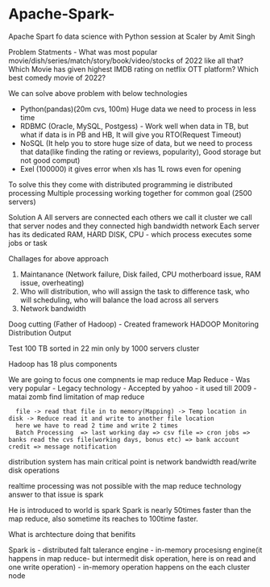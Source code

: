 # Apache-Spark-

Apache Spart fo data science with Python session at Scaler by Amit Singh 

Problem Statments - 
What was most popular movie/dish/series/match/story/book/video/stocks of 2022 like all that?
Which Movie has given highest IMDB rating on netflix OTT platform?
Which best comedy movie of 2022?

We can solve above problem with below technologies 
  -  Python(pandas)(20m cvs, 100m) Huge data we need to process in less time
  -  RDBMC (Oracle, MySQL, Postgess) - Work well when data in TB, but what if data is in PB and HB, It will give you RTO(Request Timeout)
  -  NoSQL (It help you to store huge size of data, but we need to process that data(like finding the rating or reviews, popularity), Good storage but not good comput)
  -  Exel (100000) it gives error when xls has 1L rows even for opening

To solve this they come with distributed programming ie distributed processing 
Multiple processing working together for common goal (2500 servers)


Solution A
All servers are connected each others we call it cluster 
we call that server nodes and they connected high bandwidth network 
Each server has its dedicated RAM, HARD DISK, CPU - which process executes some jobs or task

Challages for above approach 
1.  Maintanance (Network failure, Disk failed, CPU motherboard issue, RAM issue, overheating)
2.  Who will distribution, who will assign the task to difference task, who will scheduling, who will balance the load across all servers
3.  Network bandwidth

Doog cutting (Father of Hadoop) - 
Created framework HADOOP
    Monitoring
    Distribution 
    Output

Test 
100 TB sorted in 22 min only by 1000 servers cluster

Hadoop has 18 plus components 

We are going to focus one compnents ie map reduce 
Map Reduce - Was very popular
           - Legacy technology 
           - Accepted by yahoo
           - it used till 2009 
           - matai zomb find limitation of map reduce 
          
      file -> read that file in to memory(Mapping) -> Temp location in disk -> Reduce read it and write to another file location 
      here we have to read 2 time and write 2 times 
      Batch Processing  => last working day => csv file => cron jobs => banks read the cvs file(working days, bonus etc) => bank account credit => message notification
     
  distribution system has main critical point is 
  network bandwidth 
  read/write disk operations 
  
  
 realtime processing was not possible with the map reduce technology 
 answer to that issue is spark 
 
 He is introduced to world is spark
 Spark is nearly 50times faster than the map reduce, also sometime its reaches to 100time faster.
 
 What is archtecture doing that benifits 
 
 Spark is 
      - distributed falt talerance engine 
      - in-memory procesisng engine(it happens in map reduce- but intermedit disk operation, here is on read and one write operation)
      - in-memory operation happens on the each cluster node
    

